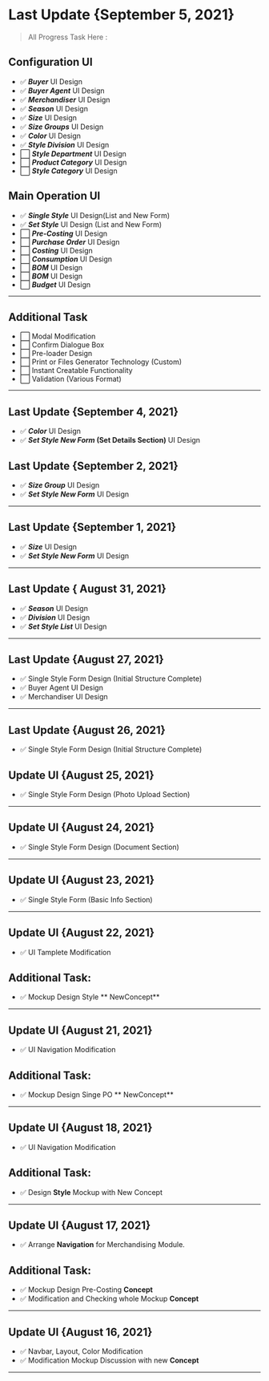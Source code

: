 # Last Update {September 5, 2021}

> All Progress Task Here :

## Configuration UI

- ✅ **_Buyer_** UI Design
- ✅ **_Buyer Agent_** UI Design
- ✅ **_Merchandiser_** UI Design
- ✅ **_Season_** UI Design
- ✅ **_Size_** UI Design
- ✅ **_Size Groups_** UI Design
- ✅ **_Color_** UI Design
- ✅ **_Style Division_** UI Design
- ⬜️ **_Style Department_** UI Design
- ⬜️ **_Product Category_** UI Design
- ⬜️ **_Style Category_** UI Design

## Main Operation UI

- ✅ **_Single Style_** UI Design(List and New Form)
- ✅ **_Set Style_** UI Design (List and New Form)
- ⬜️ **_Pre-Costing_** UI Design
- ⬜️ **_Purchase Order_** UI Design
- ⬜️ **_Costing_** UI Design
- ⬜️ **_Consumption_** UI Design
- ⬜️ **_BOM_** UI Design
- ⬜️ **_BOM_** UI Design
- ⬜️ **_Budget_** UI Design

---

## Additional Task

- ⬜️ Modal Modification
- ⬜️ Confirm Dialogue Box
- ⬜️ Pre-loader Design
- ⬜️ Print or Files Generator Technology (Custom)
- ⬜️ Instant Creatable Functionality
- ⬜️ Validation (Various Format)

---

## Last Update {September 4, 2021}

- ✅ **_Color_** UI Design
- ✅ **_Set Style New Form_ (Set Details Section)** UI Design

## Last Update {September 2, 2021}

- ✅ **_Size Group_** UI Design
- ✅ **_Set Style New Form_** UI Design

---

## Last Update {September 1, 2021}

- ✅ **_Size_** UI Design
- ✅ **_Set Style New Form_** UI Design

---

## Last Update { August 31, 2021}

- ✅ **_Season_** UI Design
- ✅ **_Division_** UI Design
- ✅ **_Set Style List_** UI Design

---

## Last Update {August 27, 2021}

- ✅ Single Style Form Design (Initial Structure Complete)
- ✅ Buyer Agent UI Design
- ✅ Merchandiser UI Design

---

## Last Update {August 26, 2021}

- ✅ Single Style Form Design (Initial Structure Complete)

## Update UI {August 25, 2021}

- ✅ Single Style Form Design (Photo Upload Section)

---

## Update UI {August 24, 2021}

- ✅ Single Style Form Design (Document Section)

---

## Update UI {August 23, 2021}

- ✅ Single Style Form (Basic Info Section)

---

## Update UI {August 22, 2021}

- ✅ UI Tamplete Modification

## Additional Task:

- ✅ Mockup Design Style ** NewConcept**

---

## Update UI {August 21, 2021}

- ✅ UI Navigation Modification

## Additional Task:

- ✅ Mockup Design Singe PO ** NewConcept**

---

## Update UI {August 18, 2021}

- ✅ UI Navigation Modification

## Additional Task:

- ✅ Design **Style** Mockup with New Concept

---

## Update UI {August 17, 2021}

- ✅ Arrange **Navigation** for Merchandising Module.

## Additional Task:

- ✅ Mockup Design Pre-Costing **Concept**
- ✅ Modification and Checking whole Mockup **Concept**

---

## Update UI {August 16, 2021}

- ✅ Navbar, Layout, Color Modification
- ✅ Modification Mockup Discussion with new **Concept**

---

